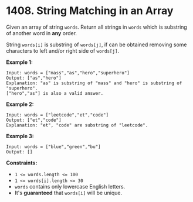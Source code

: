 # 1408. String Matching in an Array

Given an array of string `words`. Return all strings in `words` which is substring of another word in **any** order.

String `words[i]` is substring of `words[j]`, if can be obtained removing some characters to left and/or right side of `words[j]`.

**Example 1:**

```()
Input: words = ["mass","as","hero","superhero"]
Output: ["as","hero"]
Explanation: "as" is substring of "mass" and "hero" is substring of "superhero".
["hero","as"] is also a valid answer.
```

**Example 2:**

```()
Input: words = ["leetcode","et","code"]
Output: ["et","code"]
Explanation: "et", "code" are substring of "leetcode".
```

**Example 3:**

```()
Input: words = ["blue","green","bu"]
Output: []
```

**Constraints:**

- `1 <= words.length <= 100`
- `1 <= words[i].length <= 30`
- `words` contains only lowercase English letters.
- It's **guaranteed** that `words[i]` will be unique.
